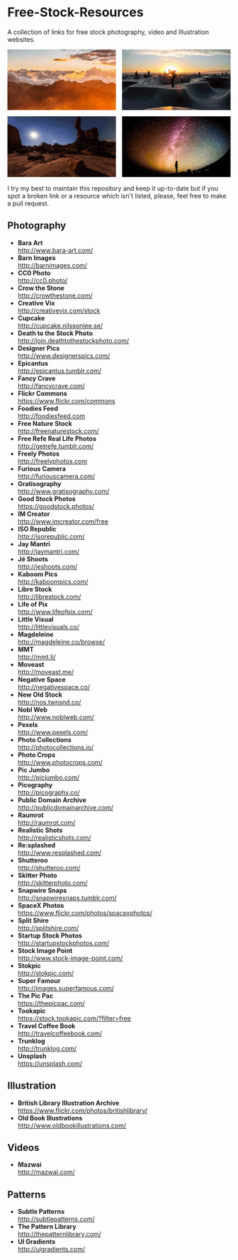 Free-Stock-Resources
====================
A collection of links for free stock photography, video and Illustration
websites.

![Introductory images](/img/splash.png)

I try my best to maintain this repository and keep it up-to-date but if you spot
a broken link or a resource which isn't listed, please, feel free to make a pull
request.

Photography
-----------
* **Bara Art**<br>
http://www.bara-art.com/
* **Barn Images**<br>
http://barnimages.com/
* **CC0 Photo**<br>
http://cc0.photo/
* **Crow the Stone**<br>
http://crowthestone.com/
* **Creative Vix**<br>
http://creativevix.com/stock
* **Cupcake**<br>
http://cupcake.nilssonlee.se/
* **Death to the Stock Photo**<br>
http://join.deathtothestockphoto.com/
* **Designer Pics**<br>
http://www.designerspics.com/
* **Epicantus**<br>
http://epicantus.tumblr.com/
* **Fancy Crave**<br>
http://fancycrave.com/
* **Flickr Commons**<br>
https://www.flickr.com/commons
* **Foodies Feed**<br>
http://foodiesfeed.com
* **Free Nature Stock**<br>
http://freenaturestock.com/
* **Free Refe Real Life Photos**<br>
http://getrefe.tumblr.com/
* **Freely Photos**<br>
http://freelyphotos.com
* **Furious Camera**<br>
http://furiouscamera.com/
* **Gratisography**<br>
http://www.gratisography.com/
* **Good Stock Photos**<br>
https://goodstock.photos/
* **IM Creator**<br>
http://www.imcreator.com/free
* **ISO Republic**<br>
http://isorepublic.com/
* **Jay Mantri**<br>
http://jaymantri.com/
* **Jé Shoots**<br>
http://jeshoots.com/
* **Kaboom Pics**<br>
http://kaboompics.com/
* **Libre Stock**<br>
http://librestock.com/
* **Life of Pix**<br>
http://www.lifeofpix.com/
* **Little Visual**<br>
http://littlevisuals.co/
* **Magdeleine**<br>
http://magdeleine.co/browse/
* **MMT**<br>
http://mmt.li/
* **Moveast**<br>
http://moveast.me/
* **Negative Space**<br>
http://negativespace.co/
* **New Old Stock**<br>
http://nos.twnsnd.co/
* **Nobl Web**<br>
http://www.noblweb.com/
* **Pexels**<br>
http://www.pexels.com/
* **Photo Collections**<br>
http://photocollections.io/
* **Photo Crops**<br>
http://www.photocrops.com/
* **Pic Jumbo**<br>
http://picjumbo.com/
* **Picography**<br>
http://picography.co/
* **Public Domain Archive**<br>
http://publicdomainarchive.com/
* **Raumrot**<br>
http://raumrot.com/
* **Realistic Shots**<br>
http://realisticshots.com/
* **Re:splashed**<br>
http://www.resplashed.com/
* **Shutteroo**<br>
http://shutteroo.com/
* **Skitter Photo**<br>
http://skitterphoto.com/
* **Snapwire Snaps**<br>
http://snapwiresnaps.tumblr.com/
* **SpaceX Photos**<br>
https://www.flickr.com/photos/spacexphotos/
* **Split Shire**<br>
http://splitshire.com/
* **Startup Stock Photos**<br>
http://startupstockphotos.com/
* **Stock Image Point**<br>
http://www.stock-image-point.com/
* **Stokpic**<br>
http://stokpic.com/
* **Super Famour**<br>
http://images.superfamous.com/
* **The Pic Pac**<br>
https://thepicpac.com/
* **Tookapic**<br>
https://stock.tookapic.com/?filter=free
* **Travel Coffee Book**<br>
http://travelcoffeebook.com/
* **Trunklog**<br>
http://trunklog.com/
* **Unsplash**<br>
https://unsplash.com/

Illustration
------------
* **British Library Illustration Archive**<br>
https://www.flickr.com/photos/britishlibrary/
* **Old Book Illustrations**<br>
http://www.oldbookillustrations.com/

Videos
------
* **Mazwai**<br>
http://mazwai.com/

Patterns
--------
* **Subtle Patterns**<br>
http://subtlepatterns.com/
* **The Pattern Library**<br>
http://thepatternlibrary.com/
* **UI Gradients**<br>
http://uigradients.com/
